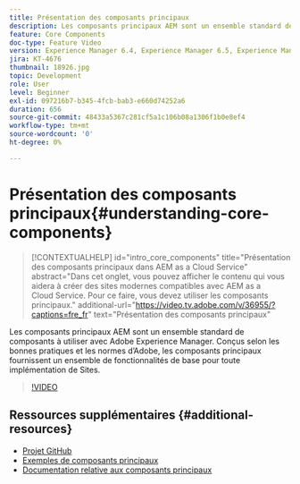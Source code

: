 ```yaml
---
title: Présentation des composants principaux
description: Les composants principaux AEM sont un ensemble standard de composants à utiliser avec Adobe Experience Manager. Conçus selon les bonnes pratiques et les normes d’Adobe, les composants principaux fournissent un ensemble de fonctionnalités de base pour toute implémentation de Sites.
feature: Core Components
doc-type: Feature Video
version: Experience Manager 6.4, Experience Manager 6.5, Experience Manager as a Cloud Service
jira: KT-4676
thumbnail: 18926.jpg
topic: Development
role: User
level: Beginner
exl-id: 097216b7-b345-4fcb-bab3-e660d74252a6
duration: 656
source-git-commit: 48433a5367c281cf5a1c106b08a1306f1b0e8ef4
workflow-type: tm+mt
source-wordcount: '0'
ht-degree: 0%

---
```


# Présentation des composants principaux{#understanding-core-components}

>[!CONTEXTUALHELP]
>id="intro_core_components"
>title="Présentation des composants principaux dans AEM as a Cloud Service"
>abstract="Dans cet onglet, vous pouvez afficher le contenu qui vous aidera à créer des sites modernes compatibles avec AEM as a Cloud Service. Pour ce faire, vous devez utiliser les composants principaux."
>additional-url="https://video.tv.adobe.com/v/36955/?captions=fre_fr" text="Présentation des composants principaux"

Les composants principaux AEM sont un ensemble standard de composants à utiliser avec Adobe Experience Manager. Conçus selon les bonnes pratiques et les normes d’Adobe, les composants principaux fournissent un ensemble de fonctionnalités de base pour toute implémentation de Sites.

>[!VIDEO](https://video.tv.adobe.com/v/36955?quality=12&learn=on&captions=fre_fr)

## Ressources supplémentaires {#additional-resources}

* [Projet GitHub](https://github.com/adobe/aem-core-wcm-components)
* [Exemples de composants principaux](https://www.aemcomponents.dev/)
* [Documentation relative aux composants principaux](https://experienceleague.adobe.com/docs/experience-manager-core-components/using/introduction.html?lang=fr)
